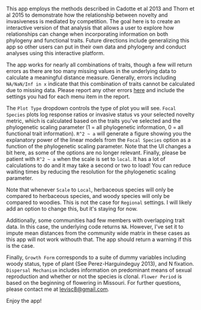 This app employs the methods described in Cadotte et al 2013 and Thorn et al 2015 to demonstrate how the relationship between novelty and invasiveness is mediated by competition. The goal here is to create an interactive version of that analysis that allows a user to explore how relationships can change when incorporating information on both phylogeny and functional traits. Future directions include generalizing this app so other users can put in their own data and phylogeny and conduct analyses using this interactive platform.

The app works for nearly all combinations of traits, though a few will return errors as there are too many missing values in the underlying data to calculate a meaningful distance measure. Generally, errors including `NA/NaN/Inf in x` indicate that this combination of traits cannot be calculated due to missing data. Please report any other errors [here](https://github.com/levisc8/Fun_Phylo_Shiny/issues) and include the settings you had for each menu item in the report. 

The `Plot Type` dropdown controls the type of plot you will see. `Focal Species` plots log response ratios or invasive status vs your selected novelty metric, which is calculated based on the traits you've selected and the phylogenetic scaling parameter (1 = all phylogenetic information, 0 = all functional trait information). `R^2 ~ a` will generate a figure showing you the explanatory power of the linear models from the `Focal Species` option as a function of the phylogenetic scaling parameter. Note that the UI changes a bit here, as some of the options are no longer relevant. Finally, please be patient with `R^2 ~ a` when the scale is set to `local`. It has a lot of calculations to do and it may take a second or two to load! You can reduce waiting times by reducing the resolution for the phylogenetic scaling parameter.

Note that whenever `Scale` to `Local`, herbaceous species will only be compared to herbaceous species, and woody species will only be compared to woodies. This is not the case for `Regional` settings.  I will likely add an option to change this, but it's staying for now.

Additionally, some communities had few members with overlapping trait data. In this case, the underlying code returns `NA`. However, I've set it to impute mean distances from the community wide matrix in these cases as this app will not work withouth that. The app should return a warning if this is the case. 

Finally, `Growth Form` corresponds to a suite of dummy variables including woody status, type of plant (See Perez-Harguindeguy 2013), and N fixation. `Dispersal Mechanism` includes information on predominant means of sexual reproduction and whether or not the species is clonal. `Flower Period` is based on the beginning of flowering in Missouri. For further questions, please contact me at <levisc8@gmail.com>. 

Enjoy the app!